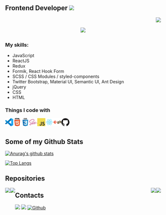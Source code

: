 ## Frontend Developer  <img src="https://media.giphy.com/media/WUlplcMpOCEmTGBtBW/giphy.gif" width="25">

<img align="right" src="https://visitor-badge.laobi.icu/badge?page_id=gevorg22">

<h1 align="center">
<img src="https://intro.rustbridge.com/img/ferris.gif" width="300"> 
</h1>


<h3>My skills:</h3>

- JavaScript<br />
- ReactJS<br />
- Redux<br />
- Formik, React Hook Form<br />
- SCSS / CSS Modules / styled-components <br />
- Twitter Bootstrap, Material UI, Semantic UI, Ant Design<br />
- jQuery<br />
- CSS<br />
- HTML<br />

<h3>Things I code with</h3>
<p align="left"> 
<img align="left" alt="Visual Studio Code" width="26px" src="https://raw.githubusercontent.com/github/explore/80688e429a7d4ef2fca1e82350fe8e3517d3494d/topics/visual-studio-code/visual-studio-code.png" />
<img align="left" alt="HTML5" width="26px" src="https://raw.githubusercontent.com/github/explore/80688e429a7d4ef2fca1e82350fe8e3517d3494d/topics/html/html.png" />
<img align="left" alt="CSS3" width="26px" src="https://raw.githubusercontent.com/github/explore/80688e429a7d4ef2fca1e82350fe8e3517d3494d/topics/css/css.png" />
<img align="left" alt="Sass" width="26px" src="https://raw.githubusercontent.com/github/explore/80688e429a7d4ef2fca1e82350fe8e3517d3494d/topics/sass/sass.png" />
<img align="left" alt="JavaScript" width="26px" src="https://raw.githubusercontent.com/github/explore/80688e429a7d4ef2fca1e82350fe8e3517d3494d/topics/javascript/javascript.png" />
<img align="left" alt="React" width="26px" src="https://raw.githubusercontent.com/github/explore/80688e429a7d4ef2fca1e82350fe8e3517d3494d/topics/react/react.png" />
<img align="left" alt="Git" width="26px" src="https://raw.githubusercontent.com/github/explore/80688e429a7d4ef2fca1e82350fe8e3517d3494d/topics/git/git.png" />
<img align="left" alt="GitHub" width="26px" src="https://raw.githubusercontent.com/github/explore/78df643247d429f6cc873026c0622819ad797942/topics/github/github.png" />
</p>

<br />
<br />

## Some of my Github Stats

[![Anurag's github stats](https://github-readme-stats.vercel.app/api/?username=gevorg22&theme=noctis_minimus&title_color=C9D1D9&show_icons=true&hide=issues,contribs)](https://github.com/anuraghazra/github-readme-stats)<br />

[![Top Langs](https://github-readme-stats.vercel.app/api/top-langs/?username=gevorg22&theme=noctis_minimus&title_color=C9D1D9&layout=compact)](https://github.com/anuraghazra/github-readme-stats) <br />

## Repositories

  <a align="left" width="333" href="https://github.com/gevorg22/react-gkara-store" title="react-gkara-store"><img align="left" height="115" src="https://github-readme-stats.vercel.app/api/pin/?username=gevorg22&repo=react-gkara-store&bg_color=0D1117&title_color=C9D1D9&text_color=8B949E&icon_color=61dafb"></a>
  
  <a align="right"  width="333"  href="https://github.com/gevorg22/react-radio-player" title="react-radio-player"><img align="right" height="115" src="https://github-readme-stats.vercel.app/api/pin/?username=gevorg22&repo=react-radio-player&bg_color=0D1117&title_color=C9D1D9&text_color=8B949E&icon_color=61dafb"></a>

  <a align="left" width="333" href="https://github.com/gevorg22/react-gym-journal" title="react-gym-journal"><img align="left" height="115" src="https://github-readme-stats.vercel.app/api/pin/?username=gevorg22&repo=react-gym-journal&bg_color=0D1117&title_color=C9D1D9&text_color=8B949E&icon_color=61dafb"></a>
  
  <a align="right"  width="333" href="https://github.com/gevorg22/cheaptrips" title="cheaptrips"><img align="right" height="115" src="https://github-readme-stats.vercel.app/api/pin/?username=gevorg22&repo=cheaptrips&bg_color=0D1117&title_color=C9D1D9&text_color=8B949E&icon_color=61dafb"></a>



## Contacts
<p><a href="https://t.me/Gevorg1989" target="_blank"><img src="https://img.shields.io/badge/telegram-%2312100E.svg?&style=for-the-badge&logo=telegram&logoColor=white"></a> <a href="https://www.instagram.com/gevorg.kara/" target="_blank"><img src="https://img.shields.io/badge/instagram-%23E4405F.svg?&style=for-the-badge&logo=instagram&logoColor=white"></a> <a href="https://github.com/gevorg22" target="_blank"><img alt="Github" src="https://img.shields.io/badge/GitHub-%2312100E.svg?&style=for-the-badge&logo=Github&logoColor=white" /></a></p>
